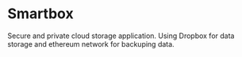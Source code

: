 # Smartbox

Secure and private cloud storage application.
Using Dropbox for data storage and ethereum network for backuping data.
